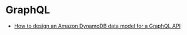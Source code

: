 # GraphQL

- [How to design an Amazon DynamoDB data model for a GraphQL API](https://aws.amazon.com/ko/graphql/graphql-dynamodb-data-modeling/)
